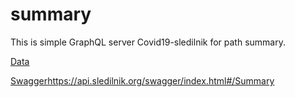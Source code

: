 # summary

This is simple GraphQL server Covid19-sledilnik for path summary.

[Data](https://covid-19.sledilnik.org/sl/data)

[Swagger](https://link)https://api.sledilnik.org/swagger/index.html#/Summary
